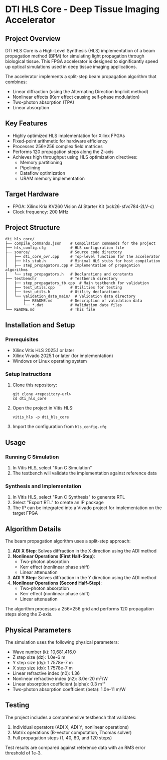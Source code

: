# DTI HLS Core - Deep Tissue Imaging Accelerator

## Project Overview

DTI HLS Core is a High-Level Synthesis (HLS) implementation of a beam propagation method (BPM) for simulating light propagation through biological tissue. This FPGA accelerator is designed to significantly speed up optical simulations used in deep tissue imaging applications.

The accelerator implements a split-step beam propagation algorithm that combines:
- Linear diffraction (using the Alternating Direction Implicit method)
- Nonlinear effects (Kerr effect causing self-phase modulation)
- Two-photon absorption (TPA)
- Linear absorption

## Key Features

- Highly optimized HLS implementation for Xilinx FPGAs
- Fixed-point arithmetic for hardware efficiency
- Processes 256×256 complex field matrices
- Performs 120 propagation steps along the Z-axis
- Achieves high throughput using HLS optimization directives:
  - Memory partitioning
  - Pipelining
  - Dataflow optimization
  - URAM memory implementation

## Target Hardware

- FPGA: Xilinx Kria KV260 Vision AI Starter Kit (xck26-sfvc784-2LV-c)
- Clock frequency: 200 MHz

## Project Structure

```
dti_hls_core/
├── compile_commands.json    # Compilation commands for the project
├── hls_config.cfg           # HLS configuration file
├── source/                  # Source code directory
│   ├── dti_core_ovr.cpp     # Top-level function for the accelerator
│   ├── hls_stub.h           # Minimal HLS stubs for host compilation
│   ├── step_propagators.cpp # Implementation of propagation algorithms
│   └── step_propagators.h   # Declarations and constants
├── testbench/               # Testbench directory
│   ├── step_propagators_tb.cpp  # Main testbench for validation
│   ├── test_utils.cpp       # Utilities for testing
│   ├── test_utils.h         # Utility declarations
│   └── validation_data_main/  # Validation data directory
│       ├── README.md        # Description of validation data
│       └── *.dat            # Validation data files
└── README.md                # This file
```

## Installation and Setup

### Prerequisites

- Xilinx Vitis HLS 2025.1 or later
- Xilinx Vivado 2025.1 or later (for implementation)
- Windows or Linux operating system

### Setup Instructions

1. Clone this repository:
   ```
   git clone <repository-url>
   cd dti_hls_core
   ```

2. Open the project in Vitis HLS:
   ```
   vitis_hls -p dti_hls_core
   ```

3. Import the configuration from `hls_config.cfg`

## Usage

### Running C Simulation

1. In Vitis HLS, select "Run C Simulation"
2. The testbench will validate the implementation against reference data

### Synthesis and Implementation

1. In Vitis HLS, select "Run C Synthesis" to generate RTL
2. Select "Export RTL" to create an IP package
3. The IP can be integrated into a Vivado project for implementation on the target FPGA

## Algorithm Details

The beam propagation algorithm uses a split-step approach:

1. **ADI X Step**: Solves diffraction in the X direction using the ADI method
2. **Nonlinear Operations (First Half-Step)**:
   - Two-photon absorption
   - Kerr effect (nonlinear phase shift)
   - Linear attenuation
3. **ADI Y Step**: Solves diffraction in the Y direction using the ADI method
4. **Nonlinear Operations (Second Half-Step)**:
   - Two-photon absorption
   - Kerr effect (nonlinear phase shift)
   - Linear attenuation

The algorithm processes a 256×256 grid and performs 120 propagation steps along the Z-axis.

## Physical Parameters

The simulation uses the following physical parameters:

- Wave number (k): 10,681,416.0
- Z step size (dz): 1.0e-6 m
- Y step size (dy): 1.7578e-7 m
- X step size (dx): 1.7578e-7 m
- Linear refractive index (n0): 1.36
- Nonlinear refractive index (n2): 3.0e-20 m²/W
- Linear absorption coefficient (alpha): 0.3 m⁻¹
- Two-photon absorption coefficient (beta): 1.0e-11 m/W

## Testing

The project includes a comprehensive testbench that validates:

1. Individual operators (ADI X, ADI Y, nonlinear operations)
2. Matrix operations (B-vector computation, Thomas solver)
3. Full propagation steps (1, 40, 80, and 120 steps)

Test results are compared against reference data with an RMS error threshold of 1e-3.
